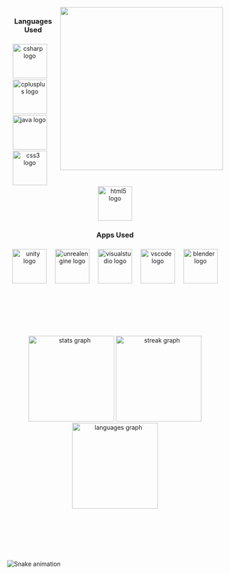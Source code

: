 <img align="right" height="380" src="https://i.gifer.com/5PWZ.gif"  />

###

<h3 align="center">Languages Used</h3>

###

<div align="center">
  <img src="https://cdn.jsdelivr.net/gh/devicons/devicon/icons/csharp/csharp-original.svg" height="80" alt="csharp logo"  />
  <img width="12" />
  <img src="https://cdn.jsdelivr.net/gh/devicons/devicon/icons/cplusplus/cplusplus-original.svg" height="80" alt="cplusplus logo"  />
  <img width="12" />
  <img src="https://cdn.jsdelivr.net/gh/devicons/devicon/icons/java/java-original.svg" height="80" alt="java logo"  />
  <img width="12" />
  <img src="https://cdn.jsdelivr.net/gh/devicons/devicon/icons/css3/css3-original.svg" height="80" alt="css3 logo"  />
  <img width="12" />
  <img src="https://cdn.jsdelivr.net/gh/devicons/devicon/icons/html5/html5-original.svg" height="80" alt="html5 logo"  />
</div>

###

<h3 align="center">Apps Used</h3>

###

<div align="center">
  <img src="https://cdn.jsdelivr.net/gh/devicons/devicon/icons/unity/unity-original.svg" height="80" alt="unity logo"  />
  <img width="12" />
  <img src="https://cdn.jsdelivr.net/gh/devicons/devicon/icons/unrealengine/unrealengine-original.svg" height="80" alt="unrealengine logo"  />
  <img width="12" />
  <img src="https://cdn.jsdelivr.net/gh/devicons/devicon/icons/visualstudio/visualstudio-plain.svg" height="80" alt="visualstudio logo"  />
  <img width="12" />
  <img src="https://cdn.jsdelivr.net/gh/devicons/devicon/icons/vscode/vscode-original.svg" height="80" alt="vscode logo"  />
  <img width="12" />
  <img src="https://cdn.jsdelivr.net/gh/devicons/devicon/icons/blender/blender-original.svg" height="80" alt="blender logo"  />
</div>

###

<br clear="both">

<h3 align="left"></h3>

###

<br clear="both">

<h3 align="left"></h3>

###

<br clear="both">

<div align="center">
  <img src="https://github-readme-stats.vercel.app/api?username=S00236650&hide_title=false&hide_rank=false&show_icons=true&include_all_commits=true&count_private=true&disable_animations=false&theme=chartreuse-dark&locale=en&hide_border=false" height="200" alt="stats graph"  />
  <img src="https://streak-stats.demolab.com?user=S00236650&locale=en&mode=daily&theme=chartreuse-dark&hide_border=false&border_radius=5&date_format=j%20M%5B%20Y%5D" height="200" alt="streak graph"  />
  <img src="https://github-readme-stats.vercel.app/api/top-langs?username=S00236650&locale=en&hide_title=false&layout=compact&card_width=320&theme=chartreuse-dark&hide_border=false" height="200" alt="languages graph"  />
</div>

###

<br clear="both">

<h3 align="left"></h3>

###

<br clear="both">

<h3 align="left"></h3>

###

<br clear="both">

<img src="https://raw.githubusercontent.com/S00236650/S00236650/output/snake.svg" alt="Snake animation" />

###

